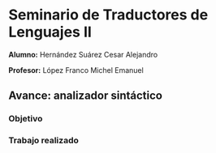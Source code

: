 # Seminario de Traductores de Lenguajes II

**Alumno:** Hernández Suárez Cesar Alejandro

**Profesor:** López Franco Michel Emanuel

## Avance: analizador sintáctico

### Objetivo

### Trabajo realizado
